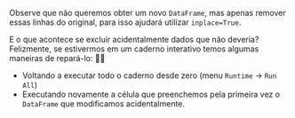 Observe que não queremos obter um novo `DataFrame`, mas apenas remover essas linhas do original, para isso ajudará utilizar `inplace=True`. 

E o que acontece se excluir acidentalmente dados que não deveria? Felizmente, se estivermos em um caderno interativo temos algumas maneiras de repará-lo:  😮‍💨

 * Voltando a executar todo o caderno desde zero (menu `Runtime` -> `Run All`)
 * Executando novamente a célula que preenchemos pela primeira vez o `DataFrame` que modificamos acidentalmente.
